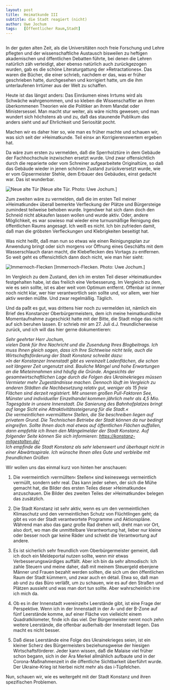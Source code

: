 ```yaml
---
layout:	post
title:	Heimatkunde III
subtitle: die Stadt reagiert (nicht)
author:	Uwe Jochum
tags:   [Öffentlicher Raum,Stadt]
---
```


<img src="https://vg07.met.vgwort.de/na/11a0d797cba34accb571780d960e67ba" width="1" height="1" alt="">

In der guten alten Zeit, als die Universitäten noch freie
Forschung und Lehre pflegten und der wissenschaftliche Austausch
bisweilen zu heftigen akademischen und öffentlichen Debatten
führte, bei denen die Lehren natürlich zäh verteidigt, aber
ebenso natürlich auch zurückgezogen wurden, gab es die schöne
Literaturgattung der »Retractationes«. Das waren die Bücher, die
einer schrieb, nachdem er das, was er früher geschrieben hatte,
durchgesehen und korrigiert hatte, um die ihm unterlaufenen
Irrtümer aus der Welt zu schaffen.

Heute ist das längst anders: Das Einräumen eines Irrtums wird als
Schwäche wahrgenommen, und so kleben die Wissenschaftler an ihren
überkommenen Theorien wie die Politiker an ihrem Mandat oder
Ministersessel. Man macht stur weiter, als wäre nichts gewesen;
und man wundert sich höchstens ab und zu, daß das staunende
Publikum das anders sieht und auf Ehrlichkeit und Seriosität
pocht.

Machen wir es daher hier so, wie man es früher machte und schauen
wir, was sich seit der »Heimatkunde. Teil eins« an
Korrigierenswertem ergeben hat.

Da wäre zum ersten zu vermelden, daß die Sperrholztüre in dem
Gebäude der Fachhochschule inzwischen ersetzt wurde. Und zwar
offensichtlich durch die reparierte oder vom Schreiner
aufgearbeitete Originaltüre, so daß das Gebäude wieder in jenen
schönen Zustand zurückversetzt wurde, wie er vom Gipsermeister
Stehle, dem Erbauer des Gebäudes, einst gedacht war. Das ist
wunderbar.

![Neue alte Tür](/5artikel/material/jochum-heimatkunde-03-02.jpg
"Neue alte Tür") [Neue alte Tür. Photo: Uwe Jochum.]

Zum zweiten wäre zu vermelden, daß die im ersten Teil meiner
»Heimatkunde« überall bemerkte Verfleckung der Plätze und
Bürgersteige zumindest teilweise behoben wurde. Irgendwer hat
sich dann doch den Schneid nicht abkaufen lassen wollen und wurde
aktiv. Oder, andere Möglichkeit, es war sowieso mal wieder eine
turnusmäßige Reinigung des öffentlichen Raums angesagt. Ich weiß
es nicht. Ich bin zufrieden damit, daß man die gröbsten
Verfleckungen und Klebrigkeiten beseitigt hat.

Was nicht heißt, daß man nun so etwas wie einen Reinigungsplan
zur Anwendung bringt oder sich morgens vor Öffnung eines
Geschäfts mit dem Wasserschlauch daran macht, die Klebeflecken
des Vortags zu entfernen. So weit geht es offensichtlich dann
doch nicht, wie man hier sieht:

![Immernoch-Flecken](/5artikel/material/jochum-heimatkunde-03-01.jpg
"Immernoch-Flecken") [Immernoch-Flecken. Photo: Uwe Jochum.]

Im Vergleich zu dem Zustand, den ich im ersten Teil dieser
»Heimatkunde« festgehalten habe, ist das freilich eine
Verbesserung. Im Vergleich zu dem, wie es sein sollte, ist es
aber weit vom Optimum entfernt. Offenbar ist immer noch nicht
klar, wer hier verantwortlich sein sollte und, vor allem, wer
hier aktiv werden müßte. Und zwar regelmäßig. Täglich.

Und da paßt es gut, was drittens hier noch zu vermelden ist,
nämlich ein Brief des Konstanzer Oberbürgermeisters, dem ich
meine heimatkundliche Momentaufnahme zugeschickt hatte mit der
Bitte, die Stadt möge das nicht auf sich beruhen lassen. Er
schrieb mir am 27. Juli d.J. freundlicherweise zurück, und ich
will das hier gerne dokumentieren:

*Sehr geehrter Herr Jochum,*   
*vielen Dank für Ihre Nachricht und die Zusendung Ihres
 Blogbeitrags. Ich muss Ihnen gleich sagen, dass ich Ihre
 Sichtweise nicht teile, auch die Wirtschaftsförderung der Stadt
 Konstanz schreibt dazu:*  
*»In der Konstanzer Innenstadt gibt es vereinzelt Ladenflächen,
 die schon seit längerer Zeit ungenutzt sind. Bauliche Mängel und
 hohe Erwartungen an die Mieteinnahmen sind häufig die
 Gründe. Angesichts der gesamtwirtschaftlichen Lage durch die
 Folgen des Ukrainekrieges müssen Vermieter mehr Zugeständnisse
 machen. Dennoch läuft im Vergleich zu anderen Städten die
 Nachbesetzung relativ gut, weniger als 15 freie Flächen sind
 derzeit registriert. Mit unseren großen Pull-Faktoren See,
 Münster und individueller Einzelhandel kommen jährlich mehr als
 4,5 Mio. Tagesgäste in unsere Innenstadt. Die Sanierung des
 Bahnhofplatzes bringt auf lange Sicht eine
 Attraktivitätssteigerung für die Stadt.«*  
*Die vermeintlichen »vermüllten« Stellen, die Sie beschreiben
 liegen auf privatem Grund. Die Technischen Betriebe der Stadt
 können da nur bedingt eingreifen. Sollte Ihnen doch mal etwas auf
 öffentlichen Flächen auffallen, dann empfehle ich Ihnen den
 Mängelmelder der Stadt Konstanz. Auf folgender Seite können Sie
 sich informieren: https://konstanz-mitgestalten.de/*  
*Ich empfinde die Stadt Konstanz als sehr lebenswert und
 überhaupt nicht in einer Abwärtsspirale.  Ich wünsche Ihnen
 alles Gute und verbleibe mit freundlichen Grüßen*

Wir wollen uns das einmal kurz von hinten her anschauen:

1. Die »vermeintlich ›vermüllten‹ Stellen« sind keineswegs
   vermeintlich vermüllt, sondern sehr real. Das kann jeder
   sehen, der sich die Mühe gemacht hat, die Bilder des ersten
   Teiles dieser »Heimatkunde« anzuschauen. Die Bilder des
   zweiten Teiles der »Heimatkunde« belegen das zusätzlich.
   
2. Die Stadt Konstanz ist sehr aktiv, wenn es um den
   vermeintlichen Klimaschutz und den vermeintlichen Schutz von
   Flüchtlingen geht; da gibt es von der Stadt verantwortete
   Programme und Aktionspläne. Während man also das ganz große
   Rad drehen will, dreht man vor Ort, also dort, wo man die
   unmittelbare Verantwortung hat, lieber nur kleine oder besser
   noch gar keine Räder und schiebt die Verantwortung auf andere.
   
3. Es ist sicherlich sehr freundlich vom Oberbürgermeister
   gemeint, daß ich doch ein Meldeportal nutzen sollte, wenn mir
   etwas Verbesserungswürdiges auffällt. Aber ich bin da sehr
   altmodisch: Ich zahle Steuern und meine daher, daß mit meinem
   Steuergeld ebenjene Männer und Frauen bezahlt werden sollten,
   die sich um den öffentlichen Raum der Stadt kümmern, und zwar
   auch en détail. Etwa so, daß man ab und zu das Büro verläßt,
   um zu schauen, wie es auf den Straßen und Plätzen aussieht und
   was man dort tun sollte. Aber wahrscheinlich irre ich mich da.
   
4. Ob es in der Innenstadt »vereinzelt« Leerstände gibt, ist eine
   Frage der Perspektive. Wenn ich in der Innenstadt in der A-
   und der B-Zone auf fünf Leerstände komme, auf einer Fläche von
   vielleicht einem Quadratkilometer, finde ich das viel. Der
   Bürgermeister nennt noch zehn weitere Leerstände, die offenbar
   außerhalb der Innenstadt liegen. Das macht es nicht besser.
   
5. Daß diese Leerstände eine Folge des Ukrainekrieges seien, ist
   ein kleiner Scherz des Bürgermeisters beziehunsgweise der
   hiesigen Wirtschaftsförderer. Jeder kann wissen, daß die
   Malaise viel früher schon begann, sich in der Ära Merkel
   allmählich aufbaute und in der Corona-Maßnahmenzeit in die
   öffentliche Sichtbarkeit überführt wurde. Der Ukraine-Krieg
   ist hierbei nicht mehr als das i-Tüpfelchen. 

Nun, schauen wir, wie es weitergeht mit der Stadt Konstanz und
ihren spezifischen Problemen.
